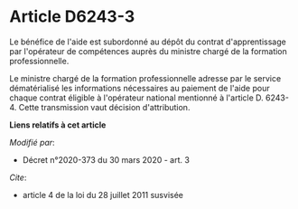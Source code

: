 # Article D6243-3

Le bénéfice de l'aide est subordonné au dépôt du contrat d'apprentissage par l'opérateur de compétences auprès du ministre
chargé de la formation professionnelle.

Le ministre chargé de la formation professionnelle adresse par le service dématérialisé les informations nécessaires au
paiement de l'aide pour chaque contrat éligible à l'opérateur national mentionné à l'article D. 6243-4. Cette transmission
vaut décision d'attribution.

**Liens relatifs à cet article**

_Modifié par_:

  - Décret n°2020-373 du 30 mars 2020 - art. 3

_Cite_:

  - article 4 de la loi du 28 juillet 2011 susvisée
